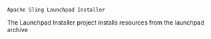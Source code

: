     Apache Sling Launchpad Installer

The Launchpad Installer project installs resources from the launchpad archive 
